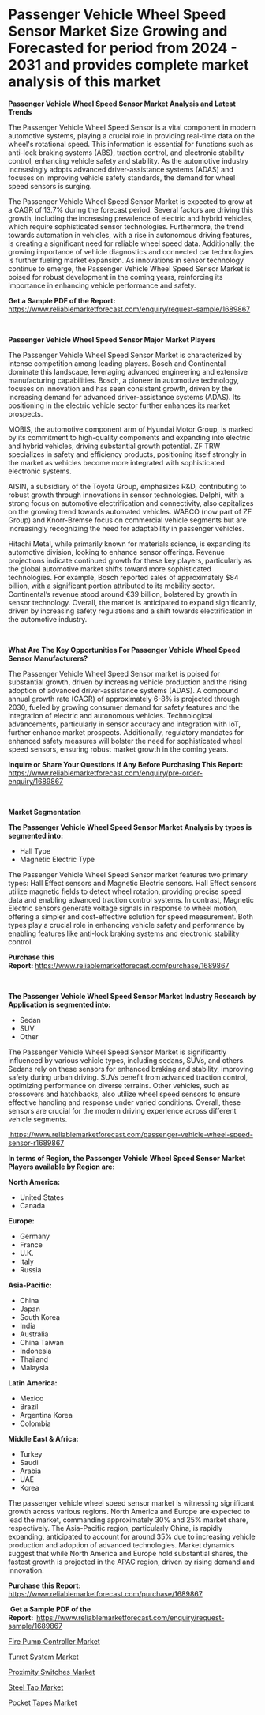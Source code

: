 <p><h1>Passenger Vehicle Wheel Speed Sensor Market Size Growing and Forecasted for period from 2024 - 2031 and provides complete market analysis of this market</h1></p><p><strong>Passenger Vehicle Wheel Speed Sensor Market Analysis and Latest Trends</strong></p>
<p><p>The Passenger Vehicle Wheel Speed Sensor is a vital component in modern automotive systems, playing a crucial role in providing real-time data on the wheel's rotational speed. This information is essential for functions such as anti-lock braking systems (ABS), traction control, and electronic stability control, enhancing vehicle safety and stability. As the automotive industry increasingly adopts advanced driver-assistance systems (ADAS) and focuses on improving vehicle safety standards, the demand for wheel speed sensors is surging.</p><p>The Passenger Vehicle Wheel Speed Sensor Market is expected to grow at a CAGR of 13.7% during the forecast period. Several factors are driving this growth, including the increasing prevalence of electric and hybrid vehicles, which require sophisticated sensor technologies. Furthermore, the trend towards automation in vehicles, with a rise in autonomous driving features, is creating a significant need for reliable wheel speed data. Additionally, the growing importance of vehicle diagnostics and connected car technologies is further fueling market expansion. As innovations in sensor technology continue to emerge, the Passenger Vehicle Wheel Speed Sensor Market is poised for robust development in the coming years, reinforcing its importance in enhancing vehicle performance and safety.</p></p>
<p><strong>Get a Sample PDF of the Report:&nbsp;</strong> <a href="https://www.reliablemarketforecast.com/enquiry/request-sample/1689867?utm_campaign=1600&utm_medium=2&utm_source=Github&utm_content=ia&utm_term=19102024&utm_id=passenger-vehicle-wheel-speed-sensor">https://www.reliablemarketforecast.com/enquiry/request-sample/1689867</a></p>
<p>&nbsp;</p>
<p><strong>Passenger Vehicle Wheel Speed Sensor Major Market Players</strong></p>
<p><p>The Passenger Vehicle Wheel Speed Sensor Market is characterized by intense competition among leading players. Bosch and Continental dominate this landscape, leveraging advanced engineering and extensive manufacturing capabilities. Bosch, a pioneer in automotive technology, focuses on innovation and has seen consistent growth, driven by the increasing demand for advanced driver-assistance systems (ADAS). Its positioning in the electric vehicle sector further enhances its market prospects.</p><p>MOBIS, the automotive component arm of Hyundai Motor Group, is marked by its commitment to high-quality components and expanding into electric and hybrid vehicles, driving substantial growth potential. ZF TRW specializes in safety and efficiency products, positioning itself strongly in the market as vehicles become more integrated with sophisticated electronic systems.</p><p>AISIN, a subsidiary of the Toyota Group, emphasizes R&D, contributing to robust growth through innovations in sensor technologies. Delphi, with a strong focus on automotive electrification and connectivity, also capitalizes on the growing trend towards automated vehicles. WABCO (now part of ZF Group) and Knorr-Bremse focus on commercial vehicle segments but are increasingly recognizing the need for adaptability in passenger vehicles.</p><p>Hitachi Metal, while primarily known for materials science, is expanding its automotive division, looking to enhance sensor offerings. Revenue projections indicate continued growth for these key players, particularly as the global automotive market shifts toward more sophisticated technologies. For example, Bosch reported sales of approximately $84 billion, with a significant portion attributed to its mobility sector. Continental’s revenue stood around €39 billion, bolstered by growth in sensor technology. Overall, the market is anticipated to expand significantly, driven by increasing safety regulations and a shift towards electrification in the automotive industry.</p></p>
<p>&nbsp;</p>
<p><strong>What Are The Key Opportunities For Passenger Vehicle Wheel Speed Sensor Manufacturers?</strong></p>
<p><p>The Passenger Vehicle Wheel Speed Sensor market is poised for substantial growth, driven by increasing vehicle production and the rising adoption of advanced driver-assistance systems (ADAS). A compound annual growth rate (CAGR) of approximately 6-8% is projected through 2030, fueled by growing consumer demand for safety features and the integration of electric and autonomous vehicles. Technological advancements, particularly in sensor accuracy and integration with IoT, further enhance market prospects. Additionally, regulatory mandates for enhanced safety measures will bolster the need for sophisticated wheel speed sensors, ensuring robust market growth in the coming years.</p></p>
<p><strong>Inquire or Share Your Questions If Any Before Purchasing This Report:</strong> <a href="https://www.reliablemarketforecast.com/enquiry/pre-order-enquiry/1689867?utm_campaign=1600&utm_medium=2&utm_source=Github&utm_content=ia&utm_term=19102024&utm_id=passenger-vehicle-wheel-speed-sensor">https://www.reliablemarketforecast.com/enquiry/pre-order-enquiry/1689867</a></p>
<p>&nbsp;</p>
<p><strong>Market Segmentation</strong></p>
<p><strong>The Passenger Vehicle Wheel Speed Sensor Market Analysis by types is segmented into:</strong></p>
<p><ul><li>Hall Type</li><li>Magnetic Electric Type</li></ul></p>
<p><p>The Passenger Vehicle Wheel Speed Sensor market features two primary types: Hall Effect sensors and Magnetic Electric sensors. Hall Effect sensors utilize magnetic fields to detect wheel rotation, providing precise speed data and enabling advanced traction control systems. In contrast, Magnetic Electric sensors generate voltage signals in response to wheel motion, offering a simpler and cost-effective solution for speed measurement. Both types play a crucial role in enhancing vehicle safety and performance by enabling features like anti-lock braking systems and electronic stability control.</p></p>
<p><strong>Purchase this Report:&nbsp;</strong><a href="https://www.reliablemarketforecast.com/purchase/1689867?utm_campaign=1600&utm_medium=2&utm_source=Github&utm_content=ia&utm_term=19102024&utm_id=passenger-vehicle-wheel-speed-sensor">https://www.reliablemarketforecast.com/purchase/1689867</a></p>
<p>&nbsp;</p>
<p><strong>The Passenger Vehicle Wheel Speed Sensor Market Industry Research by Application is segmented into:</strong></p>
<p><ul><li>Sedan</li><li>SUV</li><li>Other</li></ul></p>
<p><p>The Passenger Vehicle Wheel Speed Sensor Market is significantly influenced by various vehicle types, including sedans, SUVs, and others. Sedans rely on these sensors for enhanced braking and stability, improving safety during urban driving. SUVs benefit from advanced traction control, optimizing performance on diverse terrains. Other vehicles, such as crossovers and hatchbacks, also utilize wheel speed sensors to ensure effective handling and response under varied conditions. Overall, these sensors are crucial for the modern driving experience across different vehicle segments.</p></p>
<p><a href="https://www.reliablemarketforecast.com/passenger-vehicle-wheel-speed-sensor-r1689867?utm_campaign=1600&utm_medium=2&utm_source=Github&utm_content=ia&utm_term=19102024&utm_id=passenger-vehicle-wheel-speed-sensor">&nbsp;https://www.reliablemarketforecast.com/passenger-vehicle-wheel-speed-sensor-r1689867</a></p>
<p><strong>In terms of Region, the Passenger Vehicle Wheel Speed Sensor Market Players available by Region are:</strong></p>
<p>
    <p> <strong> North America: </strong>
        <ul>
            <li>United States</li>
            <li>Canada</li>
        </ul>
        </p> 
    <p> <strong> Europe: </strong>
        <ul>
            <li>Germany</li>
            <li>France</li>
            <li>U.K.</li>
            <li>Italy</li>
            <li>Russia</li>
        </ul>
        </p> 
    <p> <strong> Asia-Pacific: </strong>
        <ul>
            <li>China</li>
            <li>Japan</li>
            <li>South Korea</li>
            <li>India</li>
            <li>Australia</li>
            <li>China Taiwan</li>
            <li>Indonesia</li>
            <li>Thailand</li>
            <li>Malaysia</li>
        </ul>
        </p> 
    <p> <strong> Latin America: </strong>
        <ul>
            <li>Mexico</li>
            <li>Brazil</li>
            <li>Argentina Korea</li>
            <li>Colombia</li>
        </ul>
        </p> 
    <p> <strong> Middle East & Africa: </strong>
        <ul>
            <li>Turkey</li>
            <li>Saudi</li>
            <li>Arabia</li>
            <li>UAE</li>
            <li>Korea</li>
        </ul>
    </p>
    </p>
<p><p>The passenger vehicle wheel speed sensor market is witnessing significant growth across various regions. North America and Europe are expected to lead the market, commanding approximately 30% and 25% market share, respectively. The Asia-Pacific region, particularly China, is rapidly expanding, anticipated to account for around 35% due to increasing vehicle production and adoption of advanced technologies. Market dynamics suggest that while North America and Europe hold substantial shares, the fastest growth is projected in the APAC region, driven by rising demand and innovation.</p></p>
<p><strong>Purchase this Report: </strong><a href="https://www.reliablemarketforecast.com/purchase/1689867?utm_campaign=1600&utm_medium=2&utm_source=Github&utm_content=ia&utm_term=19102024&utm_id=passenger-vehicle-wheel-speed-sensor">https://www.reliablemarketforecast.com/purchase/1689867</a></p>
<p>&nbsp;<strong>Get a Sample PDF of the Report:&nbsp;&nbsp;</strong><a href="https://www.reliablemarketforecast.com/enquiry/request-sample/1689867?utm_campaign=1600&utm_medium=2&utm_source=Github&utm_content=ia&utm_term=19102024&utm_id=passenger-vehicle-wheel-speed-sensor">https://www.reliablemarketforecast.com/enquiry/request-sample/1689867</a></p>
<p><strong></strong></p>
<p><p><a href="https://www.linkedin.com/pulse/fire-pump-controller-market-size-segmentation-trends-growth-roe3f?utm_campaign=1600&utm_medium=2&utm_source=Github&utm_content=ia&utm_term=19102024&utm_id=passenger-vehicle-wheel-speed-sensor">Fire Pump Controller Market</a></p><p><a href="https://issuu.com/reportprime-2/docs/turret-system-market-size-2030.pptx_ab9d93730729bf?utm_campaign=1600&utm_medium=2&utm_source=Github&utm_content=ia&utm_term=19102024&utm_id=passenger-vehicle-wheel-speed-sensor">Turret System Market</a></p><p><a href="https://issuu.com/reportprime-2/docs/proximity-switches-market-size-2030.pptx?utm_campaign=1600&utm_medium=2&utm_source=Github&utm_content=ia&utm_term=19102024&utm_id=passenger-vehicle-wheel-speed-sensor">Proximity Switches Market</a></p><p><a href="https://www.linkedin.com/pulse/steel-tap-market-size-status-forecast-2024-2031-visigraphs-k7a2c?utm_campaign=1600&utm_medium=2&utm_source=Github&utm_content=ia&utm_term=19102024&utm_id=passenger-vehicle-wheel-speed-sensor">Steel Tap Market</a></p><p><a href="https://www.linkedin.com/pulse/pocket-tapes-industry-analysis-report-market-size-share-wulyc?utm_campaign=1600&utm_medium=2&utm_source=Github&utm_content=ia&utm_term=19102024&utm_id=passenger-vehicle-wheel-speed-sensor">Pocket Tapes Market</a></p></p>